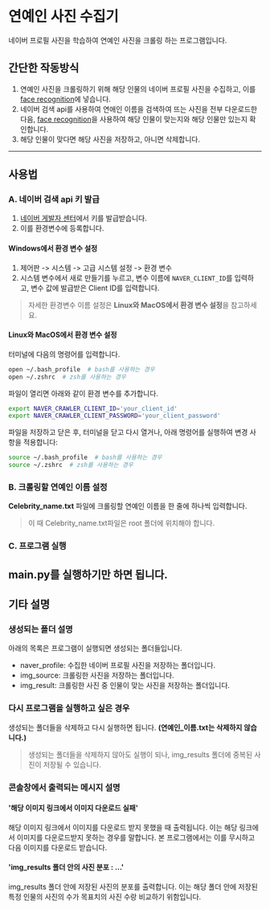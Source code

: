 # 연예인 사진 수집기
네이버 프로필 사진을 학습하여 연예인 사진을 크롤링 하는 프로그램입니다.
## 간단한 작동방식
1. 연예인 사진을 크롤링하기 위해 해당 인물의 네이버 프로필 사진을 수집하고, 이를 [face recognition](https://github.com/ageitgey/face_recognition/blob/master/README_Korean.md)에 넣습니다.
2. 네이버 검색 api를 사용하여 연애인 이름을 검색하여 뜨는 사진을 전부 다운로드한다음, [face recognition](https://github.com/ageitgey/face_recognition/blob/master/README_Korean.md)을 사용하여 해당 인물이 맞는지와 해당 인물만 있는지 확인합니다.
3. 해당 인물이 맞다면 해당 사진을 저장하고, 아니면 삭제합니다.
---
## 사용법
### A. 네이버 검색 api 키 발급
1. [네이버 게발자 센터](https://developers.naver.com/main/)에서 키를 발급받습니다.
2. 이를 환경변수에 등록합니다.
#### Windows에서 환경 변수 설정
1. 제어판 -> 시스템 -> 고급 시스템 설정 -> 환경 변수
2. 시스템 변수에서 새로 만들기를 누르고, 변수 이름에 `NAVER_CLIENT_ID`를 입력하고, 변수 값에 발급받은 Client ID를 입력합니다.
>자세한 환경변수 이름 설정은 **Linux와 MacOS에서 환경 변수 설정**을 참고하세요.

#### Linux와 MacOS에서 환경 변수 설정
터미널에 다음의 명령어를 입력합니다.
```bash
open ~/.bash_profile  # bash를 사용하는 경우
open ~/.zshrc  # zsh를 사용하는 경우
```
파일이 열리면 아래와 같이 환경 변수를 추가합니다.
```bash
export NAVER_CRAWLER_CLIENT_ID='your_client_id'
export NAVER_CRAWLER_CLIENT_PASSWORD='your_client_password'
```
파일을 저장하고 닫은 후, 터미널을 닫고 다시 열거나, 아래 명령어를 실행하여 변경 사항을 적용합니다:
```bash
source ~/.bash_profile  # bash를 사용하는 경우
source ~/.zshrc  # zsh를 사용하는 경우
```
### B. 크롤링할 연예인 이름 설정
**Celebrity_name.txt** 파일에 크롤링할 연예인 이름을 한 줄에 하나씩 입력합니다.
> 이 때 Celebrity_name.txt파일은 root 폴더에 위치해야 합니다.

### C. 프로그램 실행
main.py를 실행하기만 하면 됩니다. 
---
## 기타 설명
### 생성되는 폴더 설명
아래의 목록은 프로그램이 실행되면 생성되는 폴더들입니다.
- naver_profile: 수집한 네이버 프로필 사진을 저장하는 폴더입니다.
- img_source: 크롤링한 사진을 저장하는 폴더입니다.
- img_result: 크롤링한 사진 중 인물이 맞는 사진을 저장하는 폴더입니다.
### 다시 프로그램을 실행하고 싶은 경우
생성되는 폴더들을 삭제하고 다시 실행하면 됩니다. __(연예인_이름.txt는 삭제하지 않습니다.)__
> 생성되는 폴더들을 삭제하지 않아도 실행이 되나, img_results 폴더에 중복된 사진이 저장될 수 있습니다.
### 콘솔창에서 출력되는 메시지 설명
#### '해당 이미지 링크에서 이미지 다운로드 실패'
해당 이미지 링크에서 이미지를 다운로드 받지 못했을 때 출력됩니다. 이는 해당 링크에서 이미지를 다운로드받지 못하는 경우를 말합니다. 본 프로그램에서는 이를 무시하고 다음 이미지를 다운로드 받습니다.
#### 'img_results 폴더 안의 사진 분포 : ...'
 img_results 폴더 안에 저장된 사진의 분포를 출력합니다. 이는 해당 폴더 안에 저장된 특정 인물의 사진의 수가 목표치의 사진 수랑 비교하기 위함입니다.